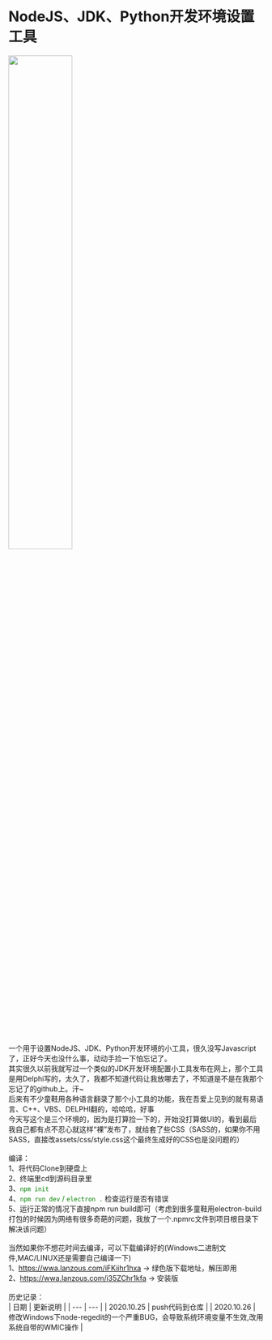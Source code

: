 # NodeJS、JDK、Python开发环境设置工具<br>
<img src="https://repository-images.githubusercontent.com/307140448/c6b45a00-1721-11eb-9fe6-54d1f78643b7" width="50%" height="50%"><br>
一个用于设置NodeJS、JDK、Python开发环境的小工具，很久没写Javascript了，正好今天也没什么事，动动手捡一下怕忘记了。<br>
其实很久以前我就写过一个类似的JDK开发环境配置小工具发布在网上，那个工具是用Delphi写的，太久了，我都不知道代码让我放哪去了，不知道是不是在我那个忘记了的github上。汗~<br>
后来有不少童鞋用各种语言翻录了那个小工具的功能，我在吾爱上见到的就有易语言、C++、VBS、DELPHI翻的，哈哈哈，好事<br>
今天写这个是三个环境的，因为是打算捡一下的，开始没打算做UI的，看到最后我自己都有点不忍心就这样“裸”发布了，就给套了些CSS（SASS的，如果你不用SASS，直接改assets/css/style.css这个最终生成好的CSS也是没问题的）<br>
<br>编译：<br>
1、将代码Clone到硬盘上<br>
2、终端里cd到源码目录里<br>
3、<font color=#008000>`npm init`</font><br>
4、<font color=#008000>`npm run dev` / `electron .` </font>检查运行是否有错误<br>
5、运行正常的情况下直接npm run build即可（考虑到很多童鞋用electron-build打包的时候因为网络有很多奇葩的问题，我放了一个.npmrc文件到项目根目录下解决该问题）<br>
<br>
当然如果你不想花时间去编译，可以下载编译好的(Windows二进制文件,MAC/LINUX还是需要自己编译一下)<br>
1、https://wwa.lanzous.com/iFKiihr1hxa  ->  绿色版下载地址，解压即用<br>
2、https://wwa.lanzous.com/i35ZChr1kfa -> 安装版<br>
<br>
历史记录：<br>
| 日期 | 更新说明 |
| --- | --- |
| 2020.10.25 | push代码到仓库 |
| 2020.10.26 | 修改Windows下node-regedit的一个严重BUG，会导致系统环境变量不生效,改用系统自带的WMIC操作 |
